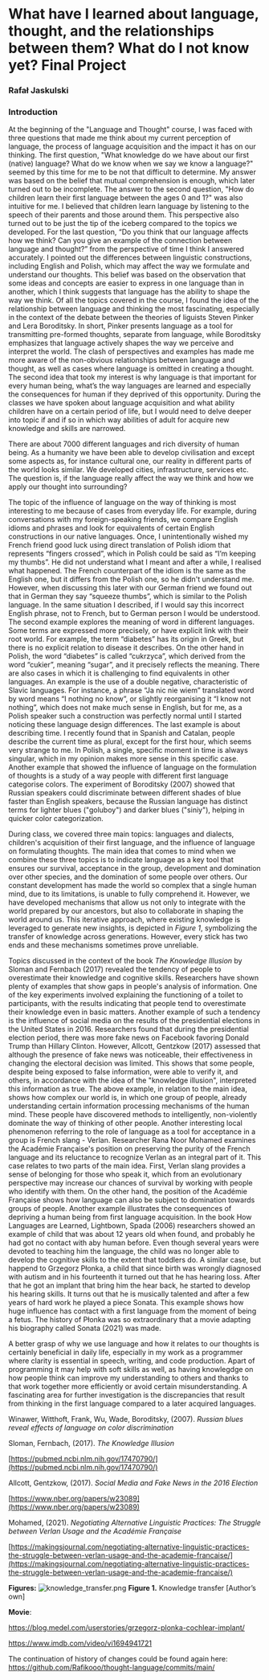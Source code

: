 # What have I learned about language, thought, and the relationships between them? What do I not know yet? Final Project

### Rafał Jaskulski

### Introduction

At the beginning of the "Language and Thought" course, I was faced with three questions that made me think about my
current perception of language, the process of language acquisition and the impact it has on our thinking. The first
question, "What knowledge do we have about our first (native) language? What do we know when we say we know a language?"
seemed by this time for me to be not that difficult to determine. My answer was based on the belief that mutual
comprehension is enough, which later turned out to be incomplete. The answer to the second question, "How do children
learn their first language between the ages 0 and 1?" was also intuitive for me. I believed that children learn language
by listening to the speech of their parents and those around them. This perspective also turned out to be just the tip
of the iceberg compared to the topics we developed. For the last question, “Do you think that our language affects how
we think? Can you give an example of the connection between language and thought?” from the perspective of time I think
I answered accurately. I pointed out the differences between linguistic constructions, including English and Polish,
which may affect the way we formulate and understand our thoughts. This belief was based on the observation that some
ideas and concepts are easier to express in one language than in another, which I think suggests that language has the
ability to shape the way we think. Of all the topics covered in the course, I found the idea of the relationship between
language and thinking the most fascinating, especially in the context of the debate between the theories of liguists
Steven Pinker and Lera Boroditsky. In short, Pinker presents language as a tool for transmitting pre-formed thoughts,
separate from language, while Boroditsky emphasizes that language actively shapes the way we perceive and interpret the
world. The clash of perspectives and examples has made me more aware of the non-obvious relationships between language
and thought, as well as cases where language is omitted in creating a thought. The second idea that took my interest is
why language is that important for every human being, what’s the way languages are learned and especially the
consequences for human if they deprived of this opportunity. During the classes we have spoken about language
acquisition and what ability children have on a certain period of life, but I would need to delve deeper into topic if
and if so in which way abilities of adult for acquire new knowledge and skills are narrowed.

There are about 7000 different languages and rich diversity of human being. As a humanity we have been able to develop
civilisation and except some aspects as, for instance cultural one, our reality in different parts of the world looks
similar. We developed cities, infrastructure, services etc. The question is, if the language really affect the way we
think and how we apply our thought into surrounding?

The topic of the influence of language on the way of thinking is most interesting to me because of cases from everyday
life. For example, during conversations with my foreign-speaking friends, we compare English idioms and phrases and look
for equivalents of certain English constructions in our native languages. Once, I unintentionally wished my French
friend good luck using direct translation of Polish idiom that represents “fingers crossed”, which in Polish could be
said as “I’m keeping my thumbs”. He did not understand what I meant and after a while, I realised what happened. The
French counterpart of the idiom is the same as the English one, but it differs from the Polish one, so he didn't
understand me. However, when discussing this later with our German friend we found out that in German they say “squeeze
thumbs”, which is similar to the Polish language. In the same situation I described, if I would say this incorrect
English phrase, not to French, but to German person I would be understood. The second example explores the meaning of
word in different languages. Some terms are expressed more precisely, or have explicit link with their root world. For
example, the term “diabetes” has its origin in Greek, but there is no explicit relation to disease it describes. On the
other hand in Polish, the word “diabetes” is called “cukrzyca”, which derived from the word “cukier”, meaning “sugar”,
and it precisely reflects the meaning. There are also cases in which it is challenging to find equivalents in other
languages. An example is the use of a double negative, characteristic of Slavic languages. For instance, a phrase “Ja
nic nie wiem” translated word by word means “I nothing no know”, or slightly reorganising it “I know not nothing”, which
does not make much sense in English, but for me, as a Polish speaker such a construction was perfectly normal until I
started noticing these language design differences. The last example is about describing time. I recently found that in
Spanish and Catalan, people describe the current time as plural, except for the first hour, which seems very strange to
me. In Polish, a single, specific moment in time is always singular, which in my opinion makes more sense in this
specific case. Another example that showed the influence of language on the formulation of thoughts is a study of
a way people with different first language categorise colors. The experiment of Boroditsky (2007) showed that Russian
speakers could discriminate between different shades of blue faster than English speakers, because the Russian language
has distinct terms for lighter blues ("goluboy") and darker blues ("siniy"), helping in quicker color categorization.

During class, we covered three main topics: languages and dialects, children's acquisition of their first language, and
the influence of language on formulating thoughts. The main idea that comes to mind when we combine these three topics
is to indicate language as a key tool that ensures our survival, acceptance in the group, development and domination
over other species, and the domination of some people over others. Our constant development has made the world so
complex that a single human mind, due to its limitations, is unable to fully comprehend it. However, we have developed
mechanisms that allow us not only to integrate with the world prepared by our ancestors, but also to collaborate in
shaping the world around us. This iterative approach, where existing knowledge is leveraged to generate new insights, is
depicted in *Figure 1*, symbolizing the transfer of knowledge across generations. However, every stick has two ends and
these mechanisms sometimes prove unreliable.

Topics discussed in the context of the book *The Knowledge Illusion* by Sloman and Fernbach (2017) revealed the tendency
of people to overestimate their knowledge and cognitive skills. Researchers have shown plenty of examples that show gaps
in people's analysis of information. One of the key experiments involved explaining the functioning of a toilet to
participants, with the results indicating that people tend to overestimate their knowledge even in basic matters.
Another example of such a tendency is the influence of social media on the results of the presidential elections in the
United States in 2016. Researchers found that during the presidential election period, there was more fake news on
Facebook favoring Donald Trump than Hillary Clinton. However, Allcott, Gentzkow (2017) assessed that although the
presence of fake news was noticeable, their effectiveness in changing the electoral decision was limited. This shows
that some people, despite being exposed to false information, were able to verify it, and others, in accordance with the
idea of the "knowledge illusion", interpreted this information as true. The above example, in relation to the main idea,
shows how complex our world is, in which one group of people, already understanding certain information processing
mechanisms of the human mind. These people have discovered methods to intelligently, non-violently dominate the way of
thinking of other people. Another interesting local phenomenon referring to the role of language as a tool for
acceptance in a group is French slang - Verlan. Researcher Rana Noor Mohamed examines the Académie Française's position
on preserving the purity of the French language and its reluctance to recognize Verlan as an integral part of it. This
case relates to two parts of the main idea. First, Verlan slang provides a sense of belonging for those who speak it,
which from an evolutionary perspective may increase our chances of survival by working with people who identify with
them. On the other hand, the position of the Académie Française shows how language can also be subject to domination
towards groups of people. Another example illustrates the consequences of depriving a human being from first language
acquisition. In the book How Languages are Learned, Lightbown, Spada (2006) researchers showed an example of child that
was about 12 years old when found, and probably he had got no contact with aby human before. Even though several years
were devoted to teaching him the language, the child was no longer able to develop the cognitive skills to the extent
that toddlers do. A similar case, but happend to Grzegorz Płonka, a child that since birth was wrongly diagnosed with
autism and in his fourteenth it turned out that he has hearing loss. After that he got an implant that bring him the
hear back, he started to develop his hearing skills. It turns out that he is musically talented and after a few years of
hard work he played a piece Sonata. This example shows how huge influence has contact with a first language from the
moment of being a fetus. The history of Płonka was so extraordinary that a movie adapting his biography called Sonata 
(2021) was made.

A better grasp of why we use language and how it relates to our thoughts is certainly beneficial in daily life,
especially in my work as a programmer where clarity is essential in speech, writing, and code production. Apart of
programming it may help with soft skills as well, as having knowlegdge on how people think can improve my understanding
to others and thanks to that work together more efficiently or avoid certain misunderstanding. A fascinating area for
further investigation is the discrepancies that result from thinking in the first language compared to a later acquired
languages.

Winawer, Witthoft, Frank, Wu, Wade, Boroditsky, (2007). *Russian blues reveal effects of language on color
discrimination*

Sloman, Fernbach, (2017). *The Knowledge Illusion*

[https://pubmed.ncbi.nlm.nih.gov/17470790/](https://pubmed.ncbi.nlm.nih.gov/17470790/)

Allcott, Gentzkow, (2017). *Social Media and Fake News in the 2016 Election*

[https://www.nber.org/papers/w23089](https://www.nber.org/papers/w23089)

Mohamed, (2021). *Negotiating Alternative Linguistic Practices: The Struggle between Verlan Usage and the Académie
Française*

[https://makingsjournal.com/negotiating-alternative-linguistic-practices-the-struggle-between-verlan-usage-and-the-academie-francaise/](https://makingsjournal.com/negotiating-alternative-linguistic-practices-the-struggle-between-verlan-usage-and-the-academie-francaise/)

**Figures:**
![knowledge_transfer.png](What%20have%20I%20learned%20about%20language,%20thoughts,%20and%20%20acb743ba2c6e4f0287c7255bb9d36722/knowledge_transfer.png)
**Figure 1.** Knowledge transfer [Author’s own]

**Movie**:

https://blog.medel.com/userstories/grzegorz-plonka-cochlear-implant/

https://www.imdb.com/video/vi1694941721

The continuation of history of changes could be found again here:
https://github.com/Rafikooo/thought-language/commits/main/
